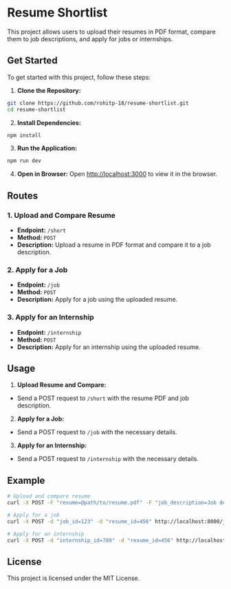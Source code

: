 # Resume Shortlist

This project allows users to upload their resumes in PDF format, compare them to job descriptions, and apply for jobs or internships.

## Get Started

To get started with this project, follow these steps:

1. **Clone the Repository:**

```bash
git clone https://github.com/rohitp-18/resume-shortlist.git
cd resume-shortlist
```

2. **Install Dependencies:**

```bash
npm install
```

3. **Run the Application:**

```bash
npm run dev
```

4. **Open in Browser:**
   Open [http://localhost:3000](http://localhost:3000) to view it in the browser.

## Routes

### 1. Upload and Compare Resume

- **Endpoint:** `/short`
- **Method:** `POST`
- **Description:** Upload a resume in PDF format and compare it to a job description.

### 2. Apply for a Job

- **Endpoint:** `/job`
- **Method:** `POST`
- **Description:** Apply for a job using the uploaded resume.

### 3. Apply for an Internship

- **Endpoint:** `/internship`
- **Method:** `POST`
- **Description:** Apply for an internship using the uploaded resume.

## Usage

1. **Upload Resume and Compare:**

- Send a POST request to `/short` with the resume PDF and job description.

2. **Apply for a Job:**

- Send a POST request to `/job` with the necessary details.

3. **Apply for an Internship:**

- Send a POST request to `/internship` with the necessary details.

## Example

```bash
# Upload and compare resume
curl -X POST -F "resume=@path/to/resume.pdf" -F "job_description=Job description text" http://localhost:8000/short

# Apply for a job
curl -X POST -d "job_id=123" -d "resume_id=456" http://localhost:8000/job

# Apply for an internship
curl -X POST -d "internship_id=789" -d "resume_id=456" http://localhost:8000/internship
```

## License

This project is licensed under the MIT License.
